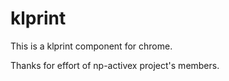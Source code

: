 klprint
=======
This is a klprint component for chrome.

Thanks for effort of np-activex project's members.
